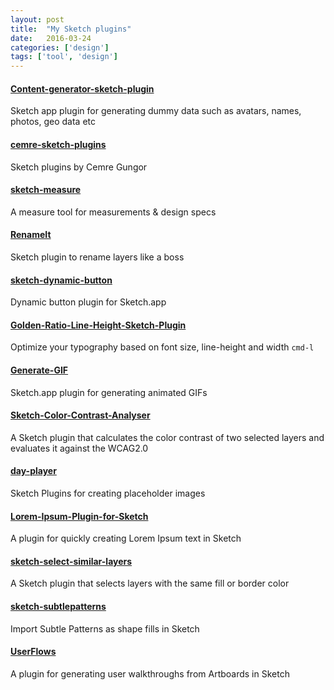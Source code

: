 ```yaml
---
layout: post
title:  "My Sketch plugins"
date:   2016-03-24
categories: ['design']
tags: ['tool', 'design']
---
```


#### [Content-generator-sketch-plugin](https://github.com/timuric/Content-generator-sketch-plugin)

Sketch app plugin for generating dummy data such as avatars, names, photos, geo data etc

#### [cemre-sketch-plugins](https://github.com/cemre/cemre-sketch-plugins)

Sketch plugins by Cemre Gungor

#### [sketch-measure](https://github.com/utom/sketch-measure)

A measure tool for measurements & design specs

#### [RenameIt](https://github.com/rodi01/RenameIt)

Sketch plugin to rename layers like a boss

#### [sketch-dynamic-button](https://github.com/ddwht/sketch-dynamic-button)

Dynamic button plugin for Sketch.app

#### [Golden-Ratio-Line-Height-Sketch-Plugin](https://github.com/lorenzwoehr/Golden-Ratio-Line-Height-Sketch-Plugin)

Optimize your typography based on font size, line-height and width `cmd-l`

#### [Generate-GIF](https://github.com/nathco/Generate-GIF)

Sketch.app plugin for generating animated GIFs

#### [Sketch-Color-Contrast-Analyser](https://github.com/getflourish/Sketch-Color-Contrast-Analyser)

A Sketch plugin that calculates the color contrast of two selected layers and evaluates it against the WCAG2.0

#### [day-player](https://github.com/tylergaw/day-player)

Sketch Plugins for creating placeholder images

#### [Lorem-Ipsum-Plugin-for-Sketch](https://github.com/brandonbeecroft/Lorem-Ipsum-Plugin-for-Sketch)

A plugin for quickly creating Lorem Ipsum text in Sketch

#### [sketch-select-similar-layers](https://github.com/wonderbit/sketch-select-similar-layers)

A Sketch plugin that selects layers with the same fill or border color

#### [sketch-subtlepatterns](https://github.com/dunckr/sketch-subtlepatterns)

Import Subtle Patterns as shape fills in Sketch

#### [UserFlows](https://github.com/abynim/userflows)

A plugin for generating user walkthroughs from Artboards in Sketch
